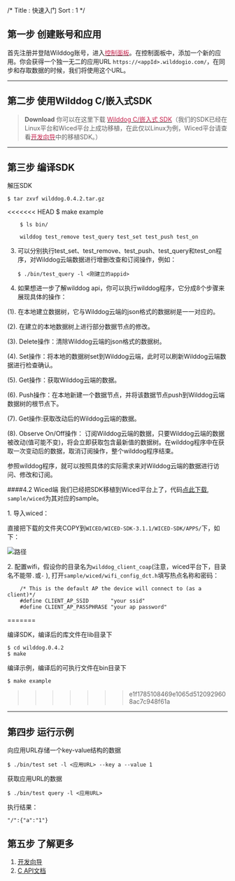 /*
Title : 快速入门
Sort : 1
*/


## 第一步 创建账号和应用
首先注册并登陆Wilddog账号，进入[<font style="color:#c7254e">控制面板</font>](https://www.wilddog.com/dashboard)。在控制面板中，添加一个新的应用。你会获得一个独一无二的应用URL `https://<appId>.wilddogio.com/`，在同步和存取数据的时候，我们将使用这个URL。


----

## 第二步 使用Wilddog C/嵌入式SDK

> **Download**
> 你可以在这里下载 [<font style="color:#c7254e">Wilddog C/嵌入式 SDK</font>](https://cdn.wilddog.com/c/client/0.4.1/wilddog.0.4.1.tar.gz)（我们的SDK已经在Linux平台和Wiced平台上成功移植，在此仅以Linux为例，Wiced平台请查看[<font style="color:#c7254e">开发向导</font>](https://z.wilddog.com/device/guide)中的移植SDK。）


----

## 第三步 编译SDK



解压SDK
	
	$ tar zxvf wilddog.0.4.2.tar.gz
<<<<<<< HEAD
		$ make example

		$ ls bin/

		wilddog test_remove test_query test_set test_push test_on

3.  可以分别执行test\_set、test\_remove、test\_push、test\_query和test\_on程序，对Wilddog云端数据进行增删改查和订阅操作，例如：

		$ ./bin/test_query -l <刚建立的appid>

4.  如果想进一步了解wilddog api，你可以执行wilddog程序，它分成8个步骤来展现具体的操作：

(1). 在本地建立数据树，它与Wilddog云端的json格式的数据树是一一对应的。	

(2). 在建立的本地数据树上进行部分数据节点的修改。

(3). Delete操作：清除Wilddog云端的json格式的数据树。 

(4). Set操作：将本地的数据树set到Wilddog云端，此时可以刷新Wilddog云端数据进行检查确认。

(5). Get操作：获取Wilddog云端的数据。

(6). Push操作：在本地新建一个数据节点，并将该数据节点push到Wilddog云端数据树的根节点下。

(7). Get操作:获取改动后的Wilddog云端的数据。

(8). Observe On/Off操作： 订阅Wilddog云端的数据，只要Wilddog云端的数据被改动(值可能不变)，将会立即获取包含最新值的数据树。在wilddog程序中在获取一次变动后的数据，取消订阅操作，整个wilddog程序结束。


参照wilddog程序，就可以按照具体的实际需求来对Wilddog云端的数据进行访问、修改和订阅。


####4.2 Wiced端
我们已经把SDK移植到Wiced平台上了，代码[点此下载](https://cdn.wilddog.com/c/client/0.4.1/wilddog.0.4.1.tar.gz), `sample/wiced`为其对应的sample。

1\.	导入wiced：

直接把下载的文件夹COPY到`WICED/WICED-SDK-3.1.1/WICED-SDK/APPS/`下，如下：

![路径](https://cdn.wilddog.com/z/iot/images/quickstart_3_4.png)

2\.	配置wifi，假设你的目录名为`wilddog_client_coap`(注意，wiced平台下，目录名不能带`.`或`-` ), 打开`sample/wiced/wifi_config_dct.h`填写热点名称和密码：

		/* This is the default AP the device will connect to (as a client)*/
		#define CLIENT_AP_SSID       "your ssid"
		#define CLIENT_AP_PASSPHRASE "your ap password"
=======


编译SDK，编译后的库文件在lib目录下

	$ cd wilddog.0.4.2
	$ make 

编译示例，编译后的可执行文件在bin目录下

	$ make example
>>>>>>> e1f1785108469e1065d5120929608ac7c948f61a

----

## 第四步 运行示例
向应用URL存储一个key-value结构的数据

	$ ./bin/test set -l <应用URL> --key a --value 1 

获取应用URL的数据

	$ ./bin/test query -l <应用URL>
		
执行结果：
		
	"/":{"a":"1"}

## 第五步 了解更多

1. [开发向导](/device/guide)
2. [C API文档](/device/api)

